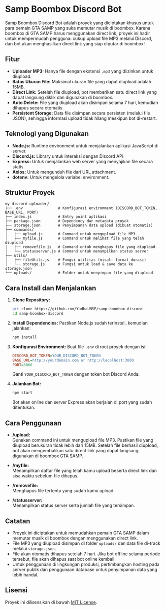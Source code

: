 # Samp Boombox Discord Bot

Samp Boombox Discord Bot adalah proyek yang diciptakan khusus untuk para pemain GTA SAMP yang suka memutar musik di boombox. Karena boombox di GTA SAMP harus menggunakan direct link, proyek ini hadir untuk mempermudah pengguna: cukup upload file MP3 melalui Discord, dan bot akan menghasilkan direct link yang siap diputar di boombox!

## Fitur

- **Uploader MP3:** Hanya file dengan ekstensi `.mp3` yang diizinkan untuk diupload.
- **Batas Ukuran File:** Maksimal ukuran file yang dapat diupload adalah 15MB.
- **Direct Link:** Setelah file diupload, bot memberikan satu direct link yang dapat langsung diklik dan digunakan di boombox.
- **Auto Delete:** File yang diupload akan disimpan selama 7 hari, kemudian dihapus secara otomatis.
- **Persistent Storage:** Data file disimpan secara persisten (melalui file JSON), sehingga informasi upload tidak hilang meskipun bot di-restart.

## Teknologi yang Digunakan

- **Node.js:** Runtime environment untuk menjalankan aplikasi JavaScript di server.
- **Discord.js:** Library untuk interaksi dengan Discord API.
- **Express:** Untuk menjalankan web server yang menyajikan file secara statis.
- **Axios:** Untuk mengunduh file dari URL attachment.
- **dotenv:** Untuk mengelola variabel environment.

## Struktur Proyek

```
my-discord-uploader/
├── .env                # Konfigurasi environment (DISCORD_BOT_TOKEN, BASE_URL, PORT)
├── index.js            # Entry point aplikasi
├── package.json        # Dependency dan metadata proyek
├── storage.json        # Penyimpanan data upload (dibuat otomatis)
├── commands/
│   ├── upload.js       # Command untuk mengupload file MP3
│   ├── myfile.js       # Command untuk melihat file yang telah diupload
│   ├── removefile.js   # Command untuk menghapus file yang diupload
│   └── statusserver.js # Command untuk menampilkan status server
├── utils/
│   ├── fileUtils.js    # Fungsi utilitas (misal: format durasi)
│   └── storage.js      # Fungsi untuk load & save data ke storage.json
└── uploads/            # Folder untuk menyimpan file yang diupload
```

## Cara Install dan Menjalankan

1. **Clone Repository:**
   ```bash
   git clone https://github.com/YudhaUNSP/samp-boombox-discord
   cd samp-boombox-discord
   ```

2. **Install Dependencies:**
   Pastikan Node.js sudah terinstall, kemudian jalankan:
   ```bash
   npm install
   ```

3. **Konfigurasi Environment:**
   Buat file `.env` di root proyek dengan isi:
   ```ini
   DISCORD_BOT_TOKEN=YOUR_DISCORD_BOT_TOKEN
   BASE_URL=http://yourdomain.com or http://localhost:3000
   PORT=3000
   ```
   Ganti `YOUR_DISCORD_BOT_TOKEN` dengan token bot Discord Anda.

4. **Jalankan Bot:**
   ```bash
   npm start
   ```
   Bot akan online dan server Express akan berjalan di port yang sudah ditentukan.

## Cara Penggunaan

- **/upload:**  
  Gunakan command ini untuk mengupload file MP3. Pastikan file yang diupload berukuran tidak lebih dari 15MB. Setelah file berhasil diupload, bot akan mengembalikan satu direct link yang dapat langsung digunakan di boombox GTA SAMP.

- **/myfile:**  
  Menampilkan daftar file yang telah kamu upload beserta direct link dan sisa waktu sebelum file dihapus.

- **/removefile:**  
  Menghapus file tertentu yang sudah kamu upload.

- **/statusserver:**  
  Menampilkan status server serta jumlah file yang tersimpan.

## Catatan

- Proyek ini diciptakan untuk memudahkan pemain GTA SAMP dalam memutar musik di boombox dengan menggunakan direct link.
- File MP3 yang diupload disimpan di folder `uploads/` dan data file di-track melalui `storage.json`.
- File akan otomatis dihapus setelah 7 hari. Jika bot offline selama periode tersebut, file akan dihapus saat bot online kembali.
- Untuk penggunaan di lingkungan produksi, pertimbangkan hosting pada server publik dan penggunaan database untuk penyimpanan data yang lebih handal.

## Lisensi

Proyek ini dilisensikan di bawah [MIT License](LICENSE).